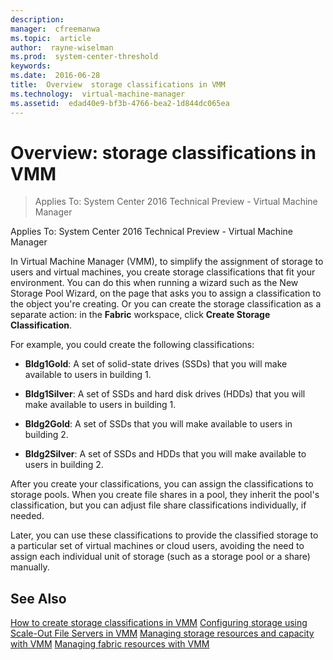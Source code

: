 ```yaml
---
description:  
manager:  cfreemanwa
ms.topic:  article
author:  rayne-wiselman
ms.prod:  system-center-threshold
keywords:  
ms.date:  2016-06-28
title:  Overview  storage classifications in VMM
ms.technology:  virtual-machine-manager
ms.assetid:  edad40e9-bf3b-4766-bea2-1d844dc065ea
---
```


# Overview: storage classifications in VMM

>Applies To: System Center 2016 Technical Preview - Virtual Machine Manager

Applies To:  System Center 2016 Technical Preview - Virtual Machine Manager

In Virtual Machine Manager (VMM), to simplify the assignment of storage to users and virtual machines, you create storage classifications that fit your environment. You can do this when running a wizard such as the New Storage Pool Wizard, on the page that asks you to assign a classification to the object you're creating. Or you can create the storage classification as a separate action: in the **Fabric** workspace, click **Create Storage Classification**.

For example, you could create the following classifications:

-   **Bldg1Gold**: A set of solid-state drives (SSDs) that you will make available to users in building 1.

-   **Bldg1Silver**: A set of SSDs and hard disk drives (HDDs) that you will make available to users in building 1.

-   **Bldg2Gold**: A set of SSDs that you will make available to users in building 2.

-   **Bldg2Silver**: A set of SSDs and HDDs that you will make available to users in building 2.

After you create your classifications, you can assign the classifications to storage pools. When you create file shares in a pool, they inherit the pool's classification, but you can adjust file share classifications individually, if needed.

Later, you can use these classifications to provide the classified storage to a particular set of virtual machines or cloud users, avoiding the need to assign each individual unit of storage (such as a storage pool or a share) manually.

## See Also
[How to create storage classifications in VMM](How-to-create-storage-classifications-in-VMM.md)
[Configuring storage using Scale-Out File Servers in VMM](Configuring-storage-using-Scale-Out-File-Servers-in-VMM.md)
[Managing storage resources and capacity with VMM](Managing-storage-resources-and-capacity-with-VMM.md)
[Managing fabric resources with VMM](Managing-fabric-resources-with-VMM.md)



